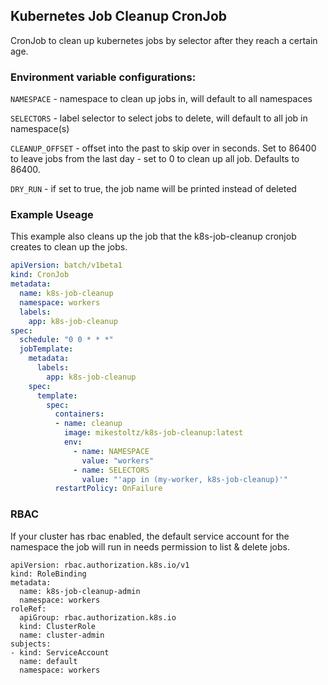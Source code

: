 ## Kubernetes Job Cleanup CronJob

CronJob to clean up kubernetes jobs by selector after they reach a certain age.

### Environment variable configurations:

`NAMESPACE` - namespace to clean up jobs in, will default to all namespaces

`SELECTORS` - label selector to select jobs to delete, will default to all job in namespace(s)

`CLEANUP_OFFSET` - offset into the past to skip over in seconds. Set to 86400 to leave jobs from the last day - set to 0 to clean up all job. Defaults to 86400.

`DRY_RUN` - if set to true, the job name will be printed instead of deleted


### Example Useage

This example also cleans up the job that the k8s-job-cleanup cronjob creates to clean up the jobs.

``` yaml
apiVersion: batch/v1beta1
kind: CronJob
metadata:
  name: k8s-job-cleanup
  namespace: workers
  labels:
    app: k8s-job-cleanup
spec:
  schedule: "0 0 * * *"
  jobTemplate:
    metadata:
      labels:
        app: k8s-job-cleanup
    spec:
      template:
        spec:
          containers:
          - name: cleanup
            image: mikestoltz/k8s-job-cleanup:latest
            env:
              - name: NAMESPACE
                value: "workers"
              - name: SELECTORS
                value: "'app in (my-worker, k8s-job-cleanup)'"
          restartPolicy: OnFailure
```

### RBAC
If your cluster has rbac enabled, the default service account for the namespace the job will run in needs permission to list & delete jobs.

```
apiVersion: rbac.authorization.k8s.io/v1
kind: RoleBinding
metadata:
  name: k8s-job-cleanup-admin
  namespace: workers
roleRef:
  apiGroup: rbac.authorization.k8s.io
  kind: ClusterRole
  name: cluster-admin
subjects:
- kind: ServiceAccount
  name: default
  namespace: workers
```